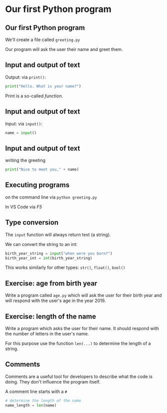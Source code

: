 # Our first Python program

## Our first Python program

We'll create a file called `greeting.py`

Our program will ask the user their name and greet them.

## Input and output of text

Output: via `print()`:

```py
print("Hello. What is your name?")
```

Print is a so-called _function_.

## Input and output of text

Input: via `input()`:

```py
name = input()
```

## Input and output of text

writing the greeting

```py
print("Nice to meet you," + name)
```

## Executing programs

on the command line via `python greeting.py`

In VS Code via _F5_

## Type conversion

The `input` function will always return text (a string).

We can convert the string to an int:

```py
birth_year_string = input("when were you born?")
birth_year_int = int(birth_year_string)
```

This works similarly for other types: `str()`, `float()`, `bool()`

## Exercise: age from birth year

Write a program called `age.py` which will ask the user for their birth year and will respond with the user's age in the year 2019.

## Exercise: length of the name

Write a program which asks the user for their name. It should respond with the number of letters in the user's name.

For this purpose use the function `len(...)` to determine the length of a string.

## Comments

Comments are a useful tool for developers to describe what the code is doing. They don't influence the program itself.

A comment line starts with a `#`

```py
# determine the length of the name
name_length = len(name)
```
